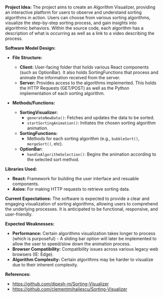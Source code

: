 **Project Idea:**
   The project aims to create an Algorithm Visualizer, providing an interactive platform for users to observe and understand sorting algorithms in action. Users can choose from various sorting algorithms, visualize the step-by-step sorting process, and gain insights into algorithmic behaviors.
   Within the source code, each algorithm has a description of what is occurring as well as a link to a video describing the process.

**Software Model Design:**
   - **File Structure:**
     - **Client:** User-facing folder that holds various React components (such as OptionBar). It also holds SortingFunctions that process and animate the information received from the server.
     - **Server:** Provides access to the algorithms implemented. This holds the HTTP Requests (GET/POST) as well as the Python implementation of each sorting algorithm.

   - **Methods/Functions:**
     - **SortingVisualizer:**
       - `generateNewData()`: Fetches and updates the data to be sorted.
       - `startSortingAnimation()`: Initiates the chosen sorting algorithm animation.
     - **SortingFunctions:**
       - Methods for each sorting algorithm (e.g., `bubbleSort()`, `mergeSort()`, etc).
     - **OptionBar:**
       - `handleAlgorithmSelection()`: Begins the animation according to the selected sort method.

**Libraries Used:**
   - **React:** Framework for building the user interface and resuable components.
   - **Axios:** For making HTTP requests to retrieve sorting data.

**Current Expectations:**
   The software is expected to provide a clear and engaging visualization of sorting algorithms, allowing users to comprehend the underlying processes. It is anticipated to be functional, responsive, and user-friendly.

**Expected Weaknesses:**
   - **Performance:** Certain algorithms visualization takes longer to process (which is purposeful) - A sliding bar option will later be implemented to allow the user to speed/slow down the animation process.
   - **Browser Compatibility:** Compatibility issues across various legacy web browsers (IE: Edge).
   - **Algorithm Complexity:** Certain algorithms may be harder to visualize due to their inherent complexity.

**References:**
  - https://github.com/dipesh-m/Sorting-Visualizer
  - https://github.com/clementmihailescu/Sorting-Visualizer
